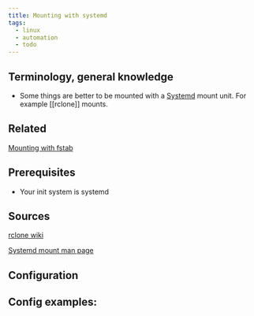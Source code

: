```yaml
---
title: Mounting with systemd
tags:
  - linux
  - automation
  - todo
---
```

Terminology, general knowledge
---
- Some things are better to be mounted with a [Systemd](Systemd.md) mount unit. For example [[rclone]] mounts.


Related
---
[Mounting with fstab](../../-%20Configurations/fstab.md)

Prerequisites
---
- Your init system is systemd

Sources
---
[rclone wiki](https://rclone.org/commands/rclone_mount/#rclone-as-unix-mount-helper)

[Systemd mount man page](https://www.freedesktop.org/software/systemd/man/latest/systemd.unit.html)



Configuration
---


Config examples:
---